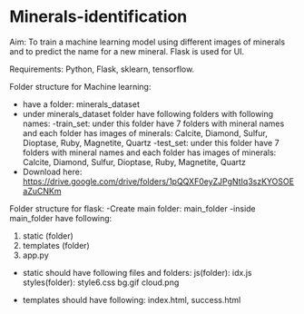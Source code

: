 # Minerals-identification
Aim: To train a machine learning model using different images of minerals and to predict the name for a new mineral. Flask is used for UI.

Requirements:
Python, Flask, sklearn, tensorflow.

Folder structure for Machine learning:
- have a folder: minerals_dataset
- under minerals_dataset folder have following folders with following names:
          -train_set: 
          under this folder have 7 folders with mineral names and each folder has images of minerals:
           Calcite, Diamond, Sulfur, Dioptase, Ruby, Magnetite, Quartz
          -test_set: 
           under this folder have 7 folders with mineral names and each folder has images of minerals:
           Calcite, Diamond, Sulfur, Dioptase, Ruby, Magnetite, Quartz
- Download here: https://drive.google.com/drive/folders/1pQQXF0eyZJPgNtIq3szKYOSOEaZuCNKm

Folder structure for flask:
-Create main folder: main_folder
-inside main_folder have following:
   1. static (folder)
   2. templates (folder)
   3. app.py
- static should have following files and folders:
js(folder): idx.js
styles(folder): style6.css
bg.gif
cloud.png

- templates should have following:
index.html, success.html
